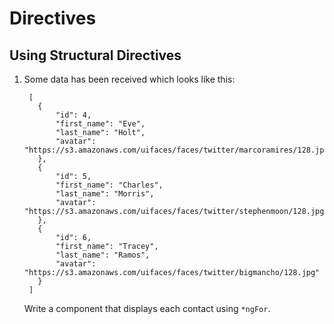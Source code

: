 # Directives

## Using Structural Directives

1. Some data has been received which looks like this:

        [
          {
              "id": 4,
              "first_name": "Eve",
              "last_name": "Holt",
              "avatar": "https://s3.amazonaws.com/uifaces/faces/twitter/marcoramires/128.jpg"
          },
          {
              "id": 5,
              "first_name": "Charles",
              "last_name": "Morris",
              "avatar": "https://s3.amazonaws.com/uifaces/faces/twitter/stephenmoon/128.jpg"
          },
          {
              "id": 6,
              "first_name": "Tracey",
              "last_name": "Ramos",
              "avatar": "https://s3.amazonaws.com/uifaces/faces/twitter/bigmancho/128.jpg"
          }
        ]

   Write a component that displays each contact using `*ngFor`.

